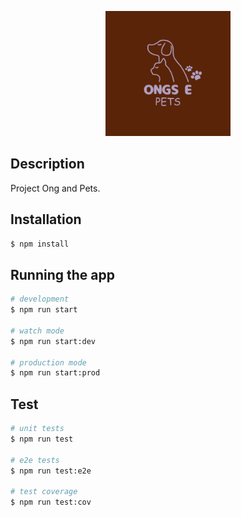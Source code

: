 <p align="center">
  <a href="http://nestjs.com/" target="blank"><img src="img/ong_pet.png" width="200" alt="Nest Logo" /></a>
</p>
 

## Description

Project Ong and Pets.

## Installation

```bash
$ npm install
```

## Running the app

```bash
# development
$ npm run start

# watch mode
$ npm run start:dev

# production mode
$ npm run start:prod
```

## Test

```bash
# unit tests
$ npm run test

# e2e tests
$ npm run test:e2e

# test coverage
$ npm run test:cov
```

